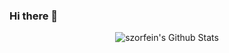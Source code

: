 ### Hi there 👋
<p align="center">
  <img alt="szorfein's Github Stats" src="https://github-readme-stats.vercel.app/api?username=szorfein&show_icons=true&include_all_commits=true&hide_border=true" />
</p>
<!--
**szorfein/szorfein** is a ✨ _special_ ✨ repository because its `README.md` (this file) appears on your GitHub profile.

Here are some ideas to get you started:

- 🔭 I’m currently working on ...
- 🌱 I’m currently learning ...
- 👯 I’m looking to collaborate on ...
- 🤔 I’m looking for help with ...
- 💬 Ask me about ...
- 📫 How to reach me: ...
- 😄 Pronouns: ...
- ⚡ Fun fact: ...
-->
